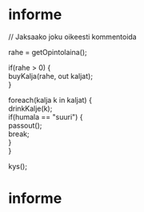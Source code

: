 # informe 
 
// Jaksaako joku oikeesti kommentoida
 
rahe = getOpintolaina();
 
if(rahe > 0) {</br>
&#09;buyKalja(rahe, out kaljat);</br>
}
 
foreach(kalja k in kaljat) {</br>
&#09;drinkKalje(k);</br>
&#09;if(humala == "suuri") {</br>
&#09;&#09;passout();</br>
&#09;&#09;break;</br>
&#09;}</br>
}
 
kys();

# informe
